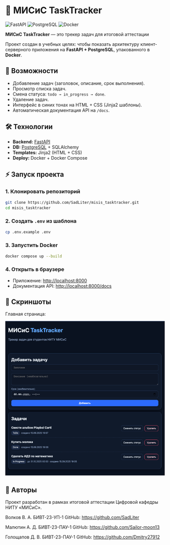 # 📝 МИСиС TaskTracker

![FastAPI](https://img.shields.io/badge/FastAPI-009688?style=for-the-badge&logo=fastapi&logoColor=white)
![PostgreSQL](https://img.shields.io/badge/PostgreSQL-316192?style=for-the-badge&logo=postgresql&logoColor=white)
![Docker](https://img.shields.io/badge/Docker-2496ED?style=for-the-badge&logo=docker&logoColor=white)

**МИСиС TaskTracker** — это трекер задач для итоговой аттестации

Проект создан в учебных целях: чтобы показать архитектуру клиент-серверного приложения на **FastAPI + PostgreSQL**, упакованного в **Docker**.

## 🚀 Возможности
- Добавление задач (заголовок, описание, срок выполнения).
- Просмотр списка задач.
- Смена статуса: `todo → in_progress → done`.
- Удаление задач.
- Интерфейс в синих тонах на HTML + CSS (Jinja2 шаблоны).
- Автоматическая документация API на `/docs`.

## 🛠️ Технологии
- **Backend:** [FastAPI](https://fastapi.tiangolo.com/)  
- **DB:** [PostgreSQL](https://www.postgresql.org/) + SQLAlchemy  
- **Templates:** Jinja2 (HTML + CSS)  
- **Deploy:** Docker + Docker Compose  

## ⚡ Запуск проекта

### 1. Клонировать репозиторий
```bash
git clone https://github.com/SadLiter/misis_tasktracker.git
cd misis_tasktracker
````

### 2. Создать `.env` из шаблона

```bash
cp .env.example .env
```

### 3. Запустить Docker

```bash
docker compose up --build
```

### 4. Открыть в браузере

* Приложение: [http://localhost:8000](http://localhost:8000)
* Документация API: [http://localhost:8000/docs](http://localhost:8000/docs)

## 📸 Скриншоты

Главная страница:

![screenshot](docs/screenshot.png)

## 👨 Авторы

Проект разработан в рамках итоговой аттестации Цифровой кафедры НИТУ «МИСиС».

Волков В. А.
БИВТ-23-УП-1
GitHub: https://github.com/SadLiter

Малютин А. Д.
БИВТ-23-ПАУ-1
GitHub: https://github.com/Sailor-moon13 

Голощапов Д. В.
БИВТ-23-ПАУ-1
GitHub: https://github.com/Dmitry27912
